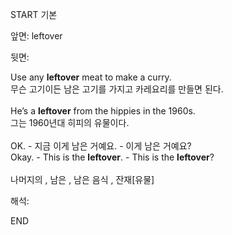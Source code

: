START
기본

앞면:
leftover


뒷면:
<div>Use any <b>leftover</b> meat to make a curry. </div><div>무슨 고기이든 남은 고기를 가지고 카레요리를 만들면 된다.</div><div><br></div><div>He’s a <b>leftover</b> from the hippies in the 1960s. </div><div>그는 1960년대 히피의 유물이다.</div><div><br></div><div><div><div>OK. - 지금 이게 남은 거예요. - 이게 남은 거예요?</div></div><div><div>Okay. - This is the <strong>leftover</strong>. - This is the <strong>leftover</strong>?</div></div></div><div><br></div><div>나머지의 , 남은 , 남은 음식 , 잔재[유물]</div>


해석:

END